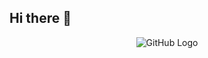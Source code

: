 ## Hi there 👋
<div align="center">
  <img src="https://github.com/user-attachments/assets/f50dca86-dc3d-4ca1-ba61-744b39c69826" alt="GitHub Logo" />
</div>

<!--
**Danbaekman/Danbaekman** is a ✨ _special_ ✨ repository because its `README.md` (this file) appears on your GitHub profile.

Here are some ideas to get you started:

- 🔭 I’m currently working on ...
- 🌱 I’m currently learning ...
- 👯 I’m looking to collaborate on ...
- 🤔 I’m looking for help with ...
- 💬 Ask me about ...
- 📫 How to reach me: ...
- 😄 Pronouns: ...
- ⚡ Fun fact: ...
-->
